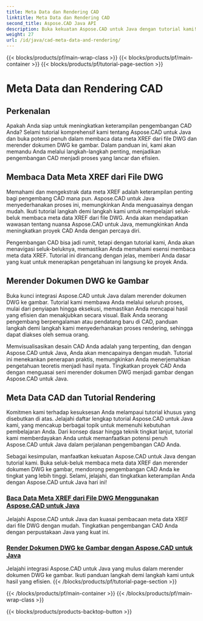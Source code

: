 ```yaml
---
title: Meta Data dan Rendering CAD
linktitle: Meta Data dan Rendering CAD
second_title: Aspose.CAD Java API
description: Buka kekuatan Aspose.CAD untuk Java dengan tutorial kami! Pelajari cara membaca meta data XREF dengan mudah dan merender dokumen DWG menjadi gambar untuk meningkatkan pengembangan CAD.
weight: 27
url: /id/java/cad-meta-data-and-rendering/
---
```


{{< blocks/products/pf/main-wrap-class >}}
{{< blocks/products/pf/main-container >}}
{{< blocks/products/pf/tutorial-page-section >}}

# Meta Data dan Rendering CAD



## Perkenalan

Apakah Anda siap untuk meningkatkan keterampilan pengembangan CAD Anda? Selami tutorial komprehensif kami tentang Aspose.CAD untuk Java dan buka potensi penuh dalam membaca data meta XREF dari file DWG dan merender dokumen DWG ke gambar. Dalam panduan ini, kami akan memandu Anda melalui langkah-langkah penting, menjadikan pengembangan CAD menjadi proses yang lancar dan efisien.

## Membaca Data Meta XREF dari File DWG

Memahami dan mengekstrak data meta XREF adalah keterampilan penting bagi pengembang CAD mana pun. Aspose.CAD untuk Java menyederhanakan proses ini, memungkinkan Anda menguasainya dengan mudah. Ikuti tutorial langkah demi langkah kami untuk mempelajari seluk-beluk membaca meta data XREF dari file DWG. Anda akan mendapatkan wawasan tentang nuansa Aspose.CAD untuk Java, memungkinkan Anda meningkatkan proyek CAD Anda dengan percaya diri.

Pengembangan CAD bisa jadi rumit, tetapi dengan tutorial kami, Anda akan menavigasi seluk-beluknya, memastikan Anda memahami esensi membaca meta data XREF. Tutorial ini dirancang dengan jelas, memberi Anda dasar yang kuat untuk menerapkan pengetahuan ini langsung ke proyek Anda.

## Merender Dokumen DWG ke Gambar

Buka kunci integrasi Aspose.CAD untuk Java dalam merender dokumen DWG ke gambar. Tutorial kami membawa Anda melalui seluruh proses, mulai dari penyiapan hingga eksekusi, memastikan Anda mencapai hasil yang efisien dan menakjubkan secara visual. Baik Anda seorang pengembang berpengalaman atau pendatang baru di CAD, panduan langkah demi langkah kami menyederhanakan proses rendering, sehingga dapat diakses oleh semua orang.

Memvisualisasikan desain CAD Anda adalah yang terpenting, dan dengan Aspose.CAD untuk Java, Anda akan mencapainya dengan mudah. Tutorial ini menekankan penerapan praktis, memungkinkan Anda menerjemahkan pengetahuan teoretis menjadi hasil nyata. Tingkatkan proyek CAD Anda dengan menguasai seni merender dokumen DWG menjadi gambar dengan Aspose.CAD untuk Java.

## Meta Data CAD dan Tutorial Rendering
Komitmen kami terhadap kesuksesan Anda melampaui tutorial khusus yang disebutkan di atas. Jelajahi daftar lengkap tutorial Aspose.CAD untuk Java kami, yang mencakup berbagai topik untuk memenuhi kebutuhan pembelajaran Anda. Dari konsep dasar hingga teknik tingkat lanjut, tutorial kami memberdayakan Anda untuk memanfaatkan potensi penuh Aspose.CAD untuk Java dalam perjalanan pengembangan CAD Anda.

Sebagai kesimpulan, manfaatkan kekuatan Aspose.CAD untuk Java dengan tutorial kami. Buka seluk-beluk membaca meta data XREF dan merender dokumen DWG ke gambar, mendorong pengembangan CAD Anda ke tingkat yang lebih tinggi. Selami, jelajahi, dan tingkatkan keterampilan Anda dengan Aspose.CAD untuk Java hari ini!
### [Baca Data Meta XREF dari File DWG Menggunakan Aspose.CAD untuk Java](./read-xref-meta-data/)
Jelajahi Aspose.CAD untuk Java dan kuasai pembacaan meta data XREF dari file DWG dengan mudah. Tingkatkan pengembangan CAD Anda dengan perpustakaan Java yang kuat ini.
### [Render Dokumen DWG ke Gambar dengan Aspose.CAD untuk Java](./render-dwg-to-image/)
Jelajahi integrasi Aspose.CAD untuk Java yang mulus dalam merender dokumen DWG ke gambar. Ikuti panduan langkah demi langkah kami untuk hasil yang efisien.
{{< /blocks/products/pf/tutorial-page-section >}}

{{< /blocks/products/pf/main-container >}}
{{< /blocks/products/pf/main-wrap-class >}}

{{< blocks/products/products-backtop-button >}}
